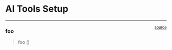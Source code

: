 # AI Tools Setup


<!-- WARNING: THIS FILE WAS AUTOGENERATED! DO NOT EDIT! -->

------------------------------------------------------------------------

<a
href="https://github.com/ankur-aiwg/pydev-handbook/blob/main/pydev_handbook/aitoolssetup.py#L9"
target="_blank" style="float:right; font-size:smaller">source</a>

### foo

>  foo ()
